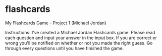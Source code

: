 # flashcards
My Flashcards Game - Project 1 (Michael Jordan)

Instructions: I've created a Michael Jordan Flashcards game. Please read each question and input your answer in the input box. If you are correct or wrong you'll be notified on whether or not you made the right guess. Go through every questions until you have finished the game.
